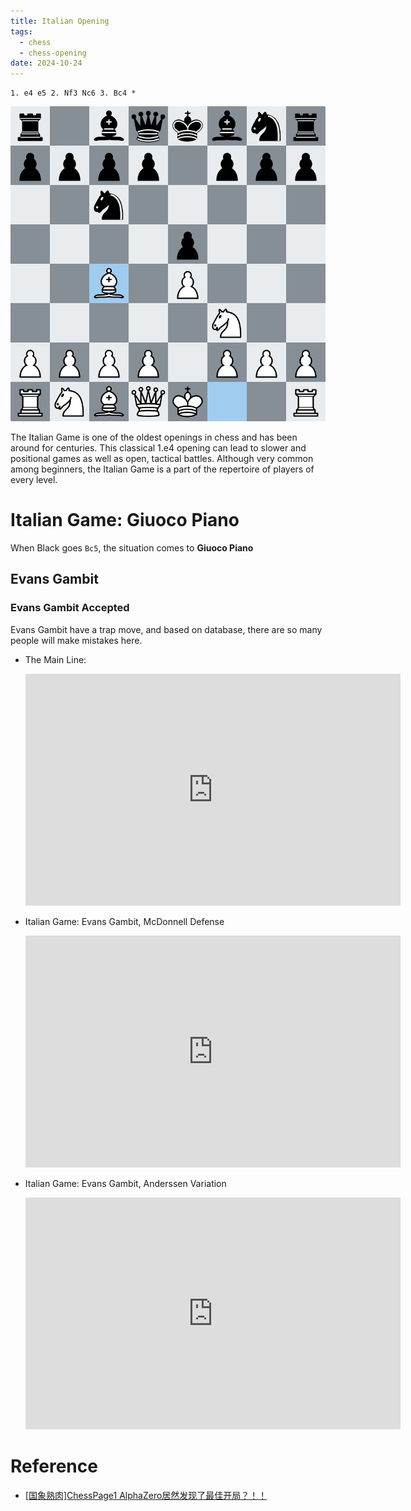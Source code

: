 ```yaml
---
title: Italian Opening
tags:
  - chess
  - chess-opening
date: 2024-10-24
---
```

```chess
1. e4 e5 2. Nf3 Nc6 3. Bc4 *
```

![](hobbies/game/chess/opening/attachments/Italian_opening.png)

The Italian Game is one of the oldest openings in chess and has been around for centuries. This classical 1.e4 opening can lead to slower and positional games as well as open, tactical battles. Although very common among beginners, the Italian Game is a part of the repertoire of players of every level.

# Italian Game: Giuoco Piano

When Black goes `Bc5`, the situation comes to **Giuoco Piano**

## Evans Gambit

### Evans Gambit Accepted

Evans Gambit have a trap move, and based on database, there are so many people will make mistakes here.

* The Main Line:

	<iframe width="600" height="371" src="https://lichess.org/study/embed/vtZuNeWO/LsVaPKlF#7" frameborder=0></iframe>

* Italian Game: Evans Gambit, McDonnell Defense
	
	<iframe width="600" height="371" src="https://lichess.org/study/embed/vtZuNeWO/Wt2BYTEL" frameborder=0></iframe>
		
* Italian Game: Evans Gambit, Anderssen Variation
	<iframe width="600" height="371" src="https://lichess.org/study/embed/vtZuNeWO/r8TJs6lE" frameborder=0></iframe>
# Reference

* [[国象熟肉]ChessPage1 AlphaZero居然发现了最佳开局？！！](https://www.bilibili.com/video/BV1Pj411b7fh/?spm_id_from=333.337.search-card.all.click&vd_source=c47136abc78922800b17d6ce79d6e19f)
